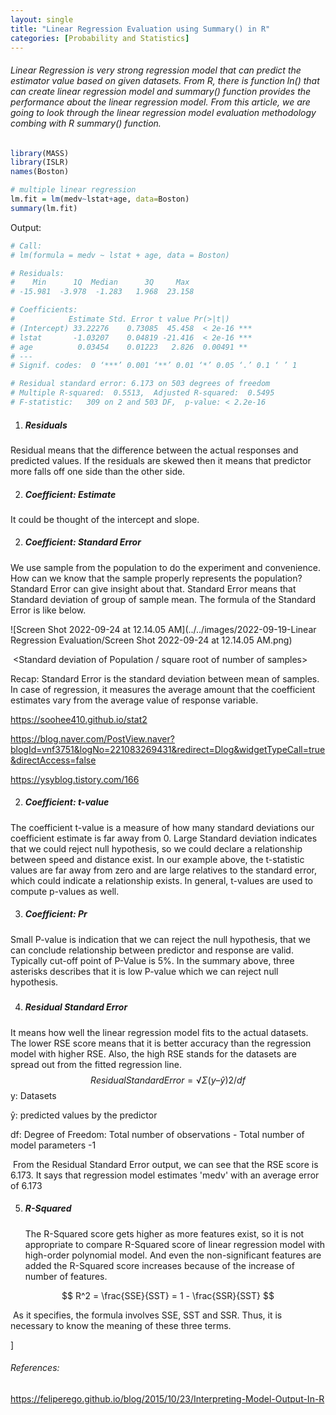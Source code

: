 ```yaml
---
layout: single
title: "Linear Regression Evaluation using Summary() in R"
categories: [Probability and Statistics]
---
```




###### Linear Regression is very strong regression model that can predict the estimator value based on given datasets. From R, there is function  ln() that can create linear regression model and summary() function provides the performance about the linear regression model. From this article, we are going to look through the linear regression model evaluation methodology combing with R summary() function.



```R
library(MASS)
library(ISLR)
names(Boston)

# multiple linear regression
lm.fit = lm(medv~lstat+age, data=Boston)
summary(lm.fit)
```

Output:

```R
# Call:
# lm(formula = medv ~ lstat + age, data = Boston)

# Residuals:
#    Min      1Q  Median      3Q     Max 
# -15.981  -3.978  -1.283   1.968  23.158 

# Coefficients:
#            Estimate Std. Error t value Pr(>|t|)    
# (Intercept) 33.22276    0.73085  45.458  < 2e-16 ***
# lstat       -1.03207    0.04819 -21.416  < 2e-16 ***
# age          0.03454    0.01223   2.826  0.00491 ** 
# ---
# Signif. codes:  0 ‘***’ 0.001 ‘**’ 0.01 ‘*’ 0.05 ‘.’ 0.1 ‘ ’ 1

# Residual standard error: 6.173 on 503 degrees of freedom
# Multiple R-squared:  0.5513,	Adjusted R-squared:  0.5495 
# F-statistic:   309 on 2 and 503 DF,  p-value: < 2.2e-16
```



1. ##### Residuals

Residual means that the difference between the actual responses and predicted values. If the residuals are skewed then it means that predictor more falls off one side than the other side.



2. ##### Coefficient: Estimate

It could be thought of the intercept and slope. 

2. ##### Coefficient: Standard Error

We use sample from the population to do the experiment and convenience. How can we know that the sample properly represents the population? Standard Error can give insight about that. Standard Error means that Standard deviation of group of sample mean. The formula of the Standard Error is like below.

![Screen Shot 2022-09-24 at 12.14.05 AM](../../images/2022-09-19-Linear Regression Evaluation/Screen Shot 2022-09-24 at 12.14.05 AM.png)

​															<Standard deviation of Population / square root of number of samples>

Recap: Standard Error is the standard deviation between mean of samples. In case of regression, it measures the average amount that the coefficient estimates vary from the average value of response variable. 



https://soohee410.github.io/stat2

https://blog.naver.com/PostView.naver?blogId=vnf3751&logNo=221083269431&redirect=Dlog&widgetTypeCall=true&directAccess=false

https://ysyblog.tistory.com/166



2. ##### Coefficient: t-value

The coefficient t-value is a measure of how many standard deviations our coefficient estimate is far away from 0. Large Standard deviation indicates that we could reject null hypothesis, so we could declare a relationship between speed and distance exist. In our example above, the t-statistic values are far away from zero and are large relatives to the standard error, which could indicate a relationship exists. In general, t-values are used to compute p-values as well.



3. ##### Coefficient: Pr

Small P-value is indication that we can reject the null hypothesis, that we can conclude relationship between predictor and response are valid. Typically cut-off point of P-Value is 5%. In the summary above, three asterisks describes that it is low P-value which we can reject null hypothesis. 

##### 



4. ##### Residual Standard Error

It means how well the linear regression model fits to the actual datasets. The lower RSE score means that it is better accuracy than the regression model with higher RSE. Also, the high RSE stands for the datasets are spread out from the fitted regression line. 
$$
Residual Standard Error = √Σ(y – ŷ)2/df
$$
y: Datasets

ŷ: predicted values by the predictor

df: Degree of Freedom: Total number of observations - Total number of model parameters -1

​		From the Residual Standard Error output, we can see that the RSE score is 6.173. It says that regression model estimates 'medv' with an average error of 6.173



5. ##### R-Squared

   The R-Squared score gets higher as more features exist, so it is not appropriate to compare R-Squared score of linear regression model with high-order polynomial model. And even the non-significant features are added the R-Squared score increases because of the increase of number of features.



$$
R^2 = \frac{SSE}{SST} = 1 - \frac{SSR}{SST}
$$







​		As it specifies, the formula involves SSE, SST and SSR. Thus, it is necessary to know the meaning of these three terms. 



]

###### References:

https://feliperego.github.io/blog/2015/10/23/Interpreting-Model-Output-In-R

